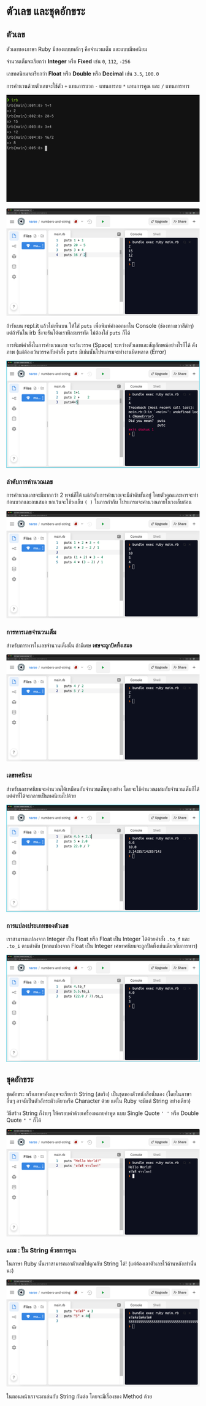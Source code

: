# ตัวเลข และชุดอักขระ

## ตัวเลข

ตัวเลขของภาษา Ruby มีสองแบบหลักๆ คือจำนวนเต็ม และแบบมีทศนิยม

จำนวนเต็มจะเรียกว่า **Integer** หรือ **Fixed** เช่น `0`, `112`, `-256`

เลขทศนิยมจะเรียกว่า **Float** หรือ **Double** หรือ **Decimal** เช่น `3.5`, `100.0`

การคำนวนด้วยตัวเลขจะใช้ตัว `+` แทนการบวก `-` แทนการลบ `*` แทนการคูณ และ `/` แทนการหาร 

![&#xE17;&#xE14;&#xE25;&#xE2D;&#xE07;&#xE23;&#xE31;&#xE19;&#xE1A;&#xE19; irb](../../.gitbook/assets/image%20%2834%29.png)

![&#xE17;&#xE14;&#xE25;&#xE2D;&#xE07;&#xE23;&#xE31;&#xE19;&#xE14;&#xE49;&#xE27;&#xE22;&#xE40;&#xE27;&#xE47;&#xE1A; repl.it](../../.gitbook/assets/image%20%2835%29.png)

ถ้ารันบน repl.it แล้วไม่เห็นบน ให้ใส่ `puts` เพื่อพิมพ์ค่าออกมาใน Console \(ช่องทางขวาสีดำๆ\) แต่ถ้ารันใน irb ซึ่งจะรันโค้ดเราทีละบรรทัด ไม่ต้องใส่ `puts` ก็ได้

การพิมพ์คำสั่งในการคำนวณเลข จะเว้นวรรค \(Space\) ระหว่างตัวเลขและสัญลักษณ์อย่างไรก็ได้ ดังภาพ \(แต่ต้องเว้นวรรคกับคำสั่ง `puts` มิเช่นนั้นโปรแกรมจะทำงานผิดพลาด \(Error\)

![puts4+5 &#xE08;&#xE30; Error &#xE40;&#xE1E;&#xE23;&#xE32;&#xE30;&#xE40;&#xE25;&#xE02; 4 &#xE2D;&#xE22;&#xE39;&#xE48;&#xE15;&#xE34;&#xE14;&#xE01;&#xE31;&#xE1A;&#xE04;&#xE33;&#xE2A;&#xE31;&#xE48;&#xE07; puts](../../.gitbook/assets/image%20%2828%29.png)

### ลำดับการคำนวณเลข

การคำนวณเลขจะมีมากกว่า 2 พจน์ก็ได้ แต่ลำดับการคำนวณจะมีลำดับขั้นอยู่ โดยตัวคูณและหารจะทำก่อนบวกและลบเสมอ ยกเว้นจะใช้วงเล็บ `( )` ในการกำกับ โปรแกรมจะคำนวณภายในวงเล็บก่อน

![&#xE25;&#xE2D;&#xE07;&#xE04;&#xE34;&#xE14;&#xE15;&#xE32;&#xE21;&#xE14;&#xE39; &#xE27;&#xE48;&#xE32;&#xE44;&#xE14;&#xE49;&#xE15;&#xE23;&#xE07;&#xE01;&#xE31;&#xE1A;&#xE17;&#xE35;&#xE48;&#xE04;&#xE34;&#xE14;&#xE44;&#xE27;&#xE49;&#xE2B;&#xE23;&#xE37;&#xE2D;&#xE44;&#xE21;&#xE48;](../../.gitbook/assets/image%20%2832%29.png)

### การหารเลขจำนวนเต็ม

สำหรับการหารในเลขจำนวนเต็มนั้น ถ้ามีเศษ **เศษจะถูกปัดทิ้งเสมอ**

![5 / 2 = 2.5 -&amp;gt; &#xE1B;&#xE31;&#xE14;&#xE40;&#xE28;&#xE29;&#xE17;&#xE34;&#xE49;&#xE07;&#xE40;&#xE2B;&#xE25;&#xE37;&#xE2D; 2](../../.gitbook/assets/image%20%2833%29.png)

### เลขทศนิยม

สำหรับเลขทศนิยมจะคำนวณได้เหมือนกับจำนวนเต็มทุกอย่าง โดยจะใช้คำนวณผสมกับจำนวนเต็มก็ได้ แต่ค่าที่ได้จะกลายเป็นทศนิยมไปด้วย

![&#xE01;&#xE32;&#xE23;&#xE04;&#xE33;&#xE19;&#xE27;&#xE13;&#xE01;&#xE31;&#xE1A;&#xE40;&#xE25;&#xE02;&#xE17;&#xE28;&#xE19;&#xE34;&#xE22;&#xE21;](../../.gitbook/assets/image%20%2831%29.png)

### การแปลงประเภทของตัวเลข

เราสามารถแปลงจาก Integer เป็น Float หรือ Float เป็น Integer ได้ด้วยคำสั่ง `.to_f` และ `.to_i` ตามลำดับ \(หากแปลงจาก Float เป็น Integer เศษทศนิยมจะถูกปัดทิ้งเช่นเดียวกับการหาร\)

![&#xE15;&#xE31;&#xE27;&#xE2D;&#xE22;&#xE48;&#xE32;&#xE07;&#xE01;&#xE32;&#xE23;&#xE41;&#xE1B;&#xE25;&#xE07;&#xE14;&#xE49;&#xE27;&#xE22; .to\_f &#xE40;&#xE1B;&#xE47;&#xE19; Float &#xE41;&#xE25;&#xE30; to\_i &#xE40;&#xE1B;&#xE47;&#xE19; Integer](../../.gitbook/assets/image%20%2826%29.png)

## ชุดอักขระ

ชุดอักขระ หรือภาษาอังกฤษจะเรียกว่า String \(สตริง\) เป็นชุดของตัวหนังสือนั่นเอง \(โดยในภาษาอื่นๆ อาจมีเป็นตัวอักระตัวเดียวหรือ Character ด้วย แต่ใน Ruby จะมีแต่ String อย่างเดียว\)

วิธีสร้าง String ก็ง่ายๆ ให้ครอบคำด้วยเครื่องหมายคำพูด แบบ Single Quote `' '` หรือ Double Quote `" "` ก็ได้

![&#xE2A;&#xE23;&#xE49;&#xE32;&#xE07; String &#xE14;&#xE49;&#xE27;&#xE22;&#xE01;&#xE32;&#xE23;&#xE04;&#xE23;&#xE2D;&#xE1A;&#xE14;&#xE49;&#xE27;&#xE22; &apos; &#xE2B;&#xE23;&#xE37;&#xE2D; &quot;](../../.gitbook/assets/image%20%2830%29.png)

### แถม : ปั๊ม String ด้วยการคูณ

ในภาษา Ruby นั้นเราสามารถเอาตัวเลขไปคูณกับ String ได้! \(แต่ต้องเอาตัวเลขไว้ด้านหลังเท่านั้นนะ\)

![](../../.gitbook/assets/image%20%2829%29.png)

ในตอนหน้าเราจะมาเล่นกับ String กันต่อ โดยจะมีเรื่องของ Method ด้วย

